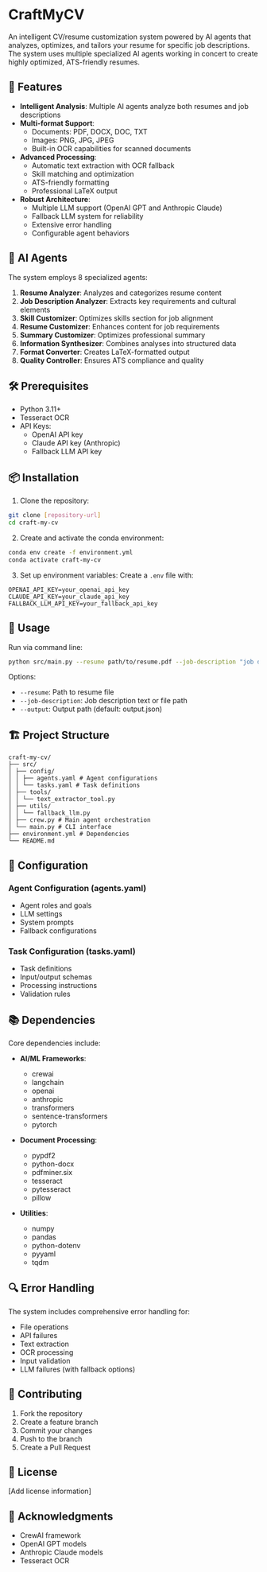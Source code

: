 # CraftMyCV

An intelligent CV/resume customization system powered by AI agents that analyzes, optimizes, and tailors your resume for specific job descriptions. The system uses multiple specialized AI agents working in concert to create highly optimized, ATS-friendly resumes.

## 🌟 Features

- **Intelligent Analysis**: Multiple AI agents analyze both resumes and job descriptions
- **Multi-format Support**: 
  - Documents: PDF, DOCX, DOC, TXT
  - Images: PNG, JPG, JPEG
  - Built-in OCR capabilities for scanned documents
- **Advanced Processing**:
  - Automatic text extraction with OCR fallback
  - Skill matching and optimization
  - ATS-friendly formatting
  - Professional LaTeX output
- **Robust Architecture**:
  - Multiple LLM support (OpenAI GPT and Anthropic Claude)
  - Fallback LLM system for reliability
  - Extensive error handling
  - Configurable agent behaviors

## 🤖 AI Agents

The system employs 8 specialized agents:

1. **Resume Analyzer**: Analyzes and categorizes resume content
2. **Job Description Analyzer**: Extracts key requirements and cultural elements
3. **Skill Customizer**: Optimizes skills section for job alignment
4. **Resume Customizer**: Enhances content for job requirements
5. **Summary Customizer**: Optimizes professional summary
6. **Information Synthesizer**: Combines analyses into structured data
7. **Format Converter**: Creates LaTeX-formatted output
8. **Quality Controller**: Ensures ATS compliance and quality

## 🛠 Prerequisites

- Python 3.11+
- Tesseract OCR
- API Keys:
  - OpenAI API key
  - Claude API key (Anthropic)
  - Fallback LLM API key

## 📦 Installation

1. Clone the repository:

```bash
git clone [repository-url]
cd craft-my-cv
```

2. Create and activate the conda environment:
```bash
conda env create -f environment.yml
conda activate craft-my-cv
```

3. Set up environment variables:
Create a `.env` file with:
```env
OPENAI_API_KEY=your_openai_api_key
CLAUDE_API_KEY=your_claude_api_key
FALLBACK_LLM_API_KEY=your_fallback_api_key
```

## 🚀 Usage

Run via command line:
```bash
python src/main.py --resume path/to/resume.pdf --job-description "job description text"
```

Options:
- `--resume`: Path to resume file
- `--job-description`: Job description text or file path
- `--output`: Output path (default: output.json)

## 🏗 Project Structure
```
craft-my-cv/
├── src/
│ ├── config/
│ │ ├── agents.yaml # Agent configurations
│ │ └── tasks.yaml # Task definitions
│ ├── tools/
│ │ └── text_extractor_tool.py
│ ├── utils/
│ │ └── fallback_llm.py
│ ├── crew.py # Main agent orchestration
│ └── main.py # CLI interface
├── environment.yml # Dependencies
└── README.md
```

## 🔧 Configuration

### Agent Configuration (agents.yaml)
- Agent roles and goals
- LLM settings
- System prompts
- Fallback configurations

### Task Configuration (tasks.yaml)
- Task definitions
- Input/output schemas
- Processing instructions
- Validation rules

## 📚 Dependencies

Core dependencies include:
- **AI/ML Frameworks**:
  - crewai
  - langchain
  - openai
  - anthropic
  - transformers
  - sentence-transformers
  - pytorch

- **Document Processing**:
  - pypdf2
  - python-docx
  - pdfminer.six
  - tesseract
  - pytesseract
  - pillow

- **Utilities**:
  - numpy
  - pandas
  - python-dotenv
  - pyyaml
  - tqdm

## 🔍 Error Handling

The system includes comprehensive error handling for:
- File operations
- API failures
- Text extraction
- OCR processing
- Input validation
- LLM failures (with fallback options)

## 🤝 Contributing

1. Fork the repository
2. Create a feature branch
3. Commit your changes
4. Push to the branch
5. Create a Pull Request

## 📄 License

[Add license information]

## 🙏 Acknowledgments

- CrewAI framework
- OpenAI GPT models
- Anthropic Claude models
- Tesseract OCR